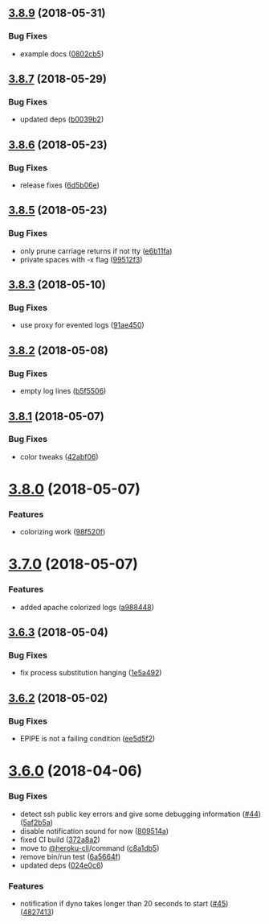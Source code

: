 <a name="3.8.9"></a>
## [3.8.9](https://github.com/heroku/heroku-run/compare/v3.8.8...v3.8.9) (2018-05-31)


### Bug Fixes

* example docs ([0802cb5](https://github.com/heroku/heroku-run/commit/0802cb5))

<a name="3.8.7"></a>
## [3.8.7](https://github.com/heroku/heroku-run/compare/v3.8.6...v3.8.7) (2018-05-29)


### Bug Fixes

* updated deps ([b0039b2](https://github.com/heroku/heroku-run/commit/b0039b2))

<a name="3.8.6"></a>
## [3.8.6](https://github.com/heroku/heroku-run/compare/v3.8.5...v3.8.6) (2018-05-23)


### Bug Fixes

* release fixes ([6d5b06e](https://github.com/heroku/heroku-run/commit/6d5b06e))

<a name="3.8.5"></a>
## [3.8.5](https://github.com/heroku/heroku-run/compare/v3.8.4...v3.8.5) (2018-05-23)


### Bug Fixes

* only prune carriage returns if not tty ([e6b11fa](https://github.com/heroku/heroku-run/commit/e6b11fa))
* private spaces with -x flag ([99512f3](https://github.com/heroku/heroku-run/commit/99512f3))

<a name="3.8.3"></a>
## [3.8.3](https://github.com/heroku/heroku-run/compare/v3.8.2...v3.8.3) (2018-05-10)


### Bug Fixes

* use proxy for evented logs ([91ae450](https://github.com/heroku/heroku-run/commit/91ae450))

<a name="3.8.2"></a>
## [3.8.2](https://github.com/heroku/heroku-run/compare/v3.8.1...v3.8.2) (2018-05-08)


### Bug Fixes

* empty log lines ([b5f5506](https://github.com/heroku/heroku-run/commit/b5f5506))

<a name="3.8.1"></a>
## [3.8.1](https://github.com/heroku/heroku-run/compare/v3.8.0...v3.8.1) (2018-05-07)


### Bug Fixes

* color tweaks ([42abf06](https://github.com/heroku/heroku-run/commit/42abf06))

<a name="3.8.0"></a>
# [3.8.0](https://github.com/heroku/heroku-run/compare/v3.7.0...v3.8.0) (2018-05-07)


### Features

* colorizing work ([98f520f](https://github.com/heroku/heroku-run/commit/98f520f))

<a name="3.7.0"></a>
# [3.7.0](https://github.com/heroku/heroku-run/compare/v3.6.3...v3.7.0) (2018-05-07)


### Features

* added apache colorized logs ([a988448](https://github.com/heroku/heroku-run/commit/a988448))

<a name="3.6.3"></a>
## [3.6.3](https://github.com/heroku/heroku-run/compare/v3.6.2...v3.6.3) (2018-05-04)


### Bug Fixes

* fix process substitution hanging ([1e5a492](https://github.com/heroku/heroku-run/commit/1e5a492))

<a name="3.6.2"></a>
## [3.6.2](https://github.com/heroku/heroku-run/compare/v3.6.1...v3.6.2) (2018-05-02)


### Bug Fixes

* EPIPE is not a failing condition ([ee5d5f2](https://github.com/heroku/heroku-run/commit/ee5d5f2))

<a name="3.6.0"></a>
# [3.6.0](https://github.com/heroku/heroku-run/compare/v3.5.14...v3.6.0) (2018-04-06)


### Bug Fixes

* detect ssh public key errors and give some debugging information ([#44](https://github.com/heroku/heroku-run/issues/44)) ([5af2b5a](https://github.com/heroku/heroku-run/commit/5af2b5a))
* disable notification sound for now ([809514a](https://github.com/heroku/heroku-run/commit/809514a))
* fixed CI build ([372a8a2](https://github.com/heroku/heroku-run/commit/372a8a2))
* move to [@heroku-cli](https://github.com/heroku-cli)/command ([c8a1db5](https://github.com/heroku/heroku-run/commit/c8a1db5))
* remove bin/run test ([6a5664f](https://github.com/heroku/heroku-run/commit/6a5664f))
* updated deps ([024e0c6](https://github.com/heroku/heroku-run/commit/024e0c6))


### Features

* notification if dyno takes longer than 20 seconds to start ([#45](https://github.com/heroku/heroku-run/issues/45)) ([4827413](https://github.com/heroku/heroku-run/commit/4827413))
